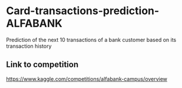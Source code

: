 # Card-transactions-prediction-ALFABANK
Prediction of the next 10 transactions of a bank customer based on its transaction history

## Link to competition
https://www.kaggle.com/competitions/alfabank-campus/overview
